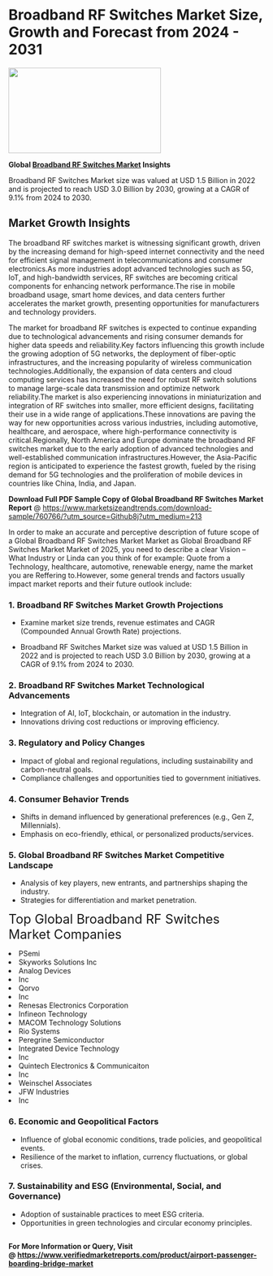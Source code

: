 <H1>Broadband RF Switches Market Size, Growth and Forecast from 2024 - 2031</H1><img class="aligncenter size-medium wp-image-584254" src="https://thirdeyenews.in/wp-content/uploads/2024/09/Global-Market-Research-300x168.jpeg" alt="" width="300" height="168" /><p><strong>Global&nbsp;<a href="https://www.marketsizeandtrends.com/download-sample/760766/?utm_source=Github8j?utm_medium=213">Broadband RF Switches Market</a> Insights</strong></p><p>Broadband RF Switches Market size was valued at USD 1.5 Billion in 2022 and is projected to reach USD 3.0 Billion by 2030, growing at a CAGR of 9.1% from 2024 to 2030.</p><p><h2>Market Growth Insights</h2> <p>The broadband RF switches market is witnessing significant growth, driven by the increasing demand for high-speed internet connectivity and the need for efficient signal management in telecommunications and consumer electronics.As more industries adopt advanced technologies such as 5G, IoT, and high-bandwidth services, RF switches are becoming critical components for enhancing network performance.The rise in mobile broadband usage, smart home devices, and data centers further accelerates the market growth, presenting opportunities for manufacturers and technology providers.</p> <p>The market for broadband RF switches is expected to continue expanding due to technological advancements and rising consumer demands for higher data speeds and reliability.Key factors influencing this growth include the growing adoption of 5G networks, the deployment of fiber-optic infrastructures, and the increasing popularity of wireless communication technologies.Additionally, the expansion of data centers and cloud computing services has increased the need for robust RF switch solutions to manage large-scale data transmission and optimize network reliability.The market is also experiencing innovations in miniaturization and integration of RF switches into smaller, more efficient designs, facilitating their use in a wide range of applications.These innovations are paving the way for new opportunities across various industries, including automotive, healthcare, and aerospace, where high-performance connectivity is critical.Regionally, North America and Europe dominate the broadband RF switches market due to the early adoption of advanced technologies and well-established communication infrastructures.However, the Asia-Pacific region is anticipated to experience the fastest growth, fueled by the rising demand for 5G technologies and the proliferation of mobile devices in countries like China, India, and Japan.</p> <p><span class=""><strong>Download Full PDF Sample Copy of Global Broadband RF Switches Market Report</strong> @ <a href="https://www.marketsizeandtrends.com/download-sample/760766/?utm_source=Github8j?utm_medium=213" target="_blank">https://www.marketsizeandtrends.com/download-sample/760766/?utm_source=Github8j?utm_medium=213</a></span></p><p>In order to make an accurate and perceptive description of future scope of a Global&nbsp;Broadband RF Switches Market Market as Global&nbsp;Broadband RF Switches Market Market of 2025, you need to describe a clear Vision &ndash; What Industry or Linda can you think of for example: Quote from a Technology, healthcare, automotive, renewable energy, name the market you are Reffering to.However, some general trends and factors usually impact market reports and their future outlook include:</p><h3>1.&nbsp;<strong>Broadband RF Switches Market Growth Projections</strong></h3><ul><li>Examine market size trends, revenue estimates and CAGR (Compounded Annual Growth Rate) projections.</li><li><p>Broadband RF Switches Market size was valued at USD 1.5 Billion in 2022 and is projected to reach USD 3.0 Billion by 2030, growing at a CAGR of 9.1% from 2024 to 2030.</p></li></ul><h3>2.&nbsp;<strong>Broadband RF Switches Market Technological Advancements</strong></h3><ul><li>Integration of AI, IoT, blockchain, or automation in the industry.</li><li>Innovations driving cost reductions or improving efficiency.</li></ul><h3>3.&nbsp;<strong>Regulatory and Policy Changes</strong></h3><ul><li>Impact of global and regional regulations, including sustainability and carbon-neutral goals.</li><li>Compliance challenges and opportunities tied to government initiatives.</li></ul><h3>4.&nbsp;<strong>Consumer Behavior Trends</strong></h3><ul><li>Shifts in demand influenced by generational preferences (e.g., Gen Z, Millennials).</li><li>Emphasis on eco-friendly, ethical, or personalized products/services.</li></ul><h3>5.&nbsp;<strong>Global Broadband RF Switches Market Competitive Landscape</strong></h3><ul><li>Analysis of key players, new entrants, and partnerships shaping the industry.</li><li>Strategies for differentiation and market penetration.</li></ul><p data-pm-slice="1 1 []"><span style="color: inherit; font-family: inherit; font-size: 25px;">Top Global Broadband RF Switches Market Companies</span></p><div class="" data-test-id=""><p><li>PSemi</li><li> Skyworks Solutions Inc</li><li> Analog Devices</li><li> Inc</li><li> Qorvo</li><li> Inc</li><li> Renesas Electronics Corporation</li><li> Infineon Technology</li><li> MACOM Technology Solutions</li><li> Rio Systems</li><li> Peregrine Semiconductor</li><li> Integrated Device Technology</li><li> Inc</li><li> Quintech Electronics & Communicaiton</li><li> Inc</li><li> Weinschel Associates</li><li> JFW Industries</li><li> Inc</li></p></div><h3>6.&nbsp;<strong>Economic and Geopolitical Factors</strong></h3><ul><li>Influence of global economic conditions, trade policies, and geopolitical events.</li><li>Resilience of the market to inflation, currency fluctuations, or global crises.</li></ul><h3>7.&nbsp;<strong>Sustainability and ESG (Environmental, Social, and Governance)</strong></h3><ul><li>Adoption of sustainable practices to meet ESG criteria.</li><li>Opportunities in green technologies and circular economy principles.</li></ul><h2><strong style="font-size: 14px;">For More Information or Query, Visit @&nbsp;</strong><a style="background-color: #ffffff; font-size: 14px;" href="https://www.marketsizeandtrends.com/report/broadband-rf-switches-market/" target="_blank">https://www.verifiedmarketreports.com/product/airport-passenger-boarding-bridge-market</a></h2>